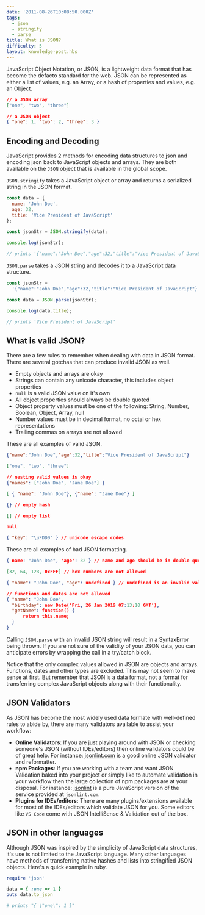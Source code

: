 ```yaml
---
date: '2011-08-26T10:08:50.000Z'
tags:
  - json
  - stringify
  - parse
title: What is JSON?
difficulty: 5
layout: knowledge-post.hbs
---
```


JavaScript Object Notation, or JSON, is a lightweight data format that has become the defacto standard for the web. JSON can be represented as either a list of values, e.g. an Array, or a hash of properties and values, e.g. an Object.

```json
// a JSON array
["one", "two", "three"]

// a JSON object
{ "one": 1, "two": 2, "three": 3 }
```

## Encoding and Decoding

JavaScript provides 2 methods for encoding data structures to json and encoding json back to JavaScript objects and arrays. They are both available on the `JSON` object that is available in the global scope.

`JSON.stringify` takes a JavaScript object or array and returns a serialized string in the JSON format.

```js
const data = {
  name: 'John Doe',
  age: 32,
  title: 'Vice President of JavaScript'
};

const jsonStr = JSON.stringify(data);

console.log(jsonStr);

// prints '{"name":"John Doe","age":32,"title":"Vice President of JavaScript"}'
```

`JSON.parse` takes a JSON string and decodes it to a JavaScript data structure.

```js
const jsonStr =
  '{"name":"John Doe","age":32,"title":"Vice President of JavaScript"}';

const data = JSON.parse(jsonStr);

console.log(data.title);

// prints 'Vice President of JavaScript'
```

## What is valid JSON?

There are a few rules to remember when dealing with data in JSON format. There are several gotchas that can produce invalid JSON as well.

* Empty objects and arrays are okay
* Strings can contain any unicode character, this includes object properties
* `null` is a valid JSON value on it's own
* All object properties should always be double quoted
* Object property values must be one of the following: String, Number, Boolean, Object, Array, null
* Number values must be in decimal format, no octal or hex representations
* Trailing commas on arrays are not allowed

These are all examples of valid JSON.

```json
{"name":"John Doe","age":32,"title":"Vice President of JavaScript"}

["one", "two", "three"]

// nesting valid values is okay
{"names": ["John Doe", "Jane Doe"] }

[ { "name": "John Doe"}, {"name": "Jane Doe"} ]

{} // empty hash

[] // empty list

null

{ "key": "\uFDD0" } // unicode escape codes
```

These are all examples of bad JSON formatting.

```json
{ name: "John Doe", 'age': 32 } // name and age should be in double quotes

[32, 64, 128, 0xFFF] // hex numbers are not allowed

{ "name": "John Doe", "age": undefined } // undefined is an invalid value

// functions and dates are not allowed
{ "name": "John Doe",
  "birthday": new Date('Fri, 26 Jan 2019 07:13:10 GMT'),
  "getName": function() {
      return this.name;
  }
}
```

Calling `JSON.parse` with an invalid JSON string will result in a SyntaxError being thrown. If you are not sure of the validity of your JSON data, you can anticipate errors by wrapping the call in a try/catch block.

Notice that the only complex values allowed in JSON are objects and arrays. Functions, dates and other types are excluded. This may not seem to make sense at first. But remember that JSON is a data format, not a format for transferring complex JavaScript objects along with their functionality.

## JSON Validators

As JSON has become the most widely used data formate with well-defined rules to abide by, there are many validators available to assist your workflow:

* **Online Validators**: If you are just playing around with JSON or checking someone's JSON (without IDEs/editors) then online validators could be of great help. For instance: [jsonlint.com](https://jsonlint.com) is a good online JSON validator and reformatter.
* **npm Packages**: If you are working with a team and want JSON Validation baked into your project or simply like to automate validation in your workflow then the large collection of npm packages are at your disposal. For instance: [jsonlint](https://www.npmjs.com/package/jsonlint) is a pure JavaScript version of the service provided at `jsonlint.com`.
* **Plugins for IDEs/editors**: There are many plugins/extensions available for most of the IDEs/editors which validate JSON for you. Some editors like `VS Code` come with JSON IntelliSense & Validation out of the box.

## JSON in other languages

Although JSON was inspired by the simplicity of JavaScript data structures, it's use is not limited to the JavaScript language. Many other languages have methods of transferring native hashes and lists into stringified JSON objects. Here's a quick example in ruby.

```ruby
require 'json'

data = { :one => 1 }
puts data.to_json

# prints "{ \"one\": 1 }"
```

